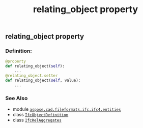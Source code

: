 ﻿---
title: relating_object property
second_title: Aspose.CAD for Python via .NET API References
description: 
type: docs
weight: 100
url: /python-net/aspose.cad.fileformats.ifc.ifc4.entities/ifcrelaggregates/relating_object/
is_root: false
---

## relating_object property

### Definition:
```python
@property
def relating_object(self):
    ...
@relating_object.setter
def relating_object(self, value):
    ...
```

### See Also
* module [`aspose.cad.fileformats.ifc.ifc4.entities`](../../)
* class [`IfcObjectDefinition`](/cad/python-net/aspose.cad.fileformats.ifc.ifc4.entities/ifcobjectdefinition)
* class [`IfcRelAggregates`](/cad/python-net/aspose.cad.fileformats.ifc.ifc4.entities/ifcrelaggregates)
